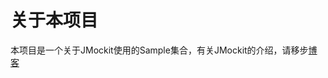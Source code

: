 # 关于本项目

本项目是一个关于JMockit使用的Sample集合，有关JMockit的介绍，请移步[博客](http://mlazy.club/2017/12/19/android-unit-test-with-jmocit-using-kotlin-api-guide/)

